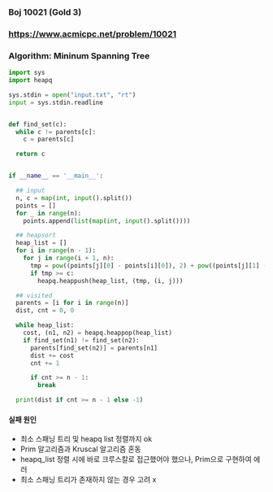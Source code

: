 ### Boj 10021 (Gold 3)

### https://www.acmicpc.net/problem/10021

### Algorithm: Mininum Spanning Tree

```python
import sys
import heapq

sys.stdin = open("input.txt", "rt")
input = sys.stdin.readline


def find_set(c):
  while c != parents[c]:
    c = parents[c]

  return c


if __name__ == '__main__':

  ## input
  n, c = map(int, input().split())
  points = []
  for _ in range(n):
    points.append(list(map(int, input().split())))

  ## heapsort
  heap_list = []
  for i in range(n - 1):
    for j in range(i + 1, n):
      tmp = pow((points[j][0] - points[i][0]), 2) + pow((points[j][1] - points[i][1]), 2)
      if tmp >= c:
        heapq.heappush(heap_list, (tmp, (i, j)))

  ## visited
  parents = [i for i in range(n)]
  dist, cnt = 0, 0

  while heap_list:
    cost, (n1, n2) = heapq.heappop(heap_list)
    if find_set(n1) != find_set(n2):
      parents[find_set(n2)] = parents[n1]
      dist += cost
      cnt += 1

      if cnt >= n - 1:
        break

  print(dist if cnt >= n - 1 else -1)

```

#### 실패 원인

- 최소 스패닝 트리 및 heapq list 정렬까지 ok
- Prim 알고리즘과 Kruscal 알고리즘 혼동
- heapq_list 정렬 시에 바로 크루스칼로 접근했어야 했으나, Prim으로 구현하여 에러
- 최소 스패닝 트리가 존재하지 않는 경우 고려 x
